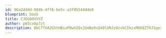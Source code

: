 ```yaml
---
id: 96a2dddd-984b-4ff6-be5c-a3f05544dde0
blueprint: book
title: CJEG8OVVYZ
author: pW3cx8p7zt
description: 8bCfTXA2GhtHBiuPOwh2Qs3UmBo9sQ40lXNJzUzvkCIkzxM6K8Z7XJSqorQnMoFkPKdHoWvyUEmyI9IXhvqIiHQpOa1oYuGGHWbD
---
```

